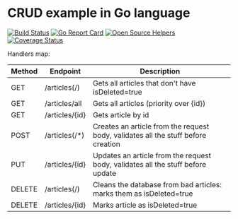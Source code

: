 # CRUD example in Go language

[![Build Status](https://travis-ci.com/al-tr/go-crud-example.svg?branch=master)](https://travis-ci.com/al-tr/go-crud-example) [![Go Report Card](https://goreportcard.com/badge/github.com/al-tr/go-crud-example)](https://goreportcard.com/report/github.com/al-tr/go-crud-example) [![Open Source Helpers](https://www.codetriage.com/al-tr/go-crud-example/badges/users.svg)](https://www.codetriage.com/al-tr/go-crud-example) [![Coverage Status](https://coveralls.io/repos/github/al-tr/go-crud-example/badge.svg?branch=master)](https://coveralls.io/github/al-tr/go-crud-example?branch=master)

Handlers map:

| Method | Endpoint | Description |
| --- | --- | --- |
| GET | /articles(/) | Gets all articles that don't have isDeleted=true |
| GET | /articles/all | Gets all articles (priority over {id}) |
| GET | /articles/{id} | Gets article by id |
| POST | /articles(/*) | Creates an article from the request body, validates all the stuff before creation | 
| PUT | /articles/{id} | Updates an article from the request body, validates all the stuff before update | 
| DELETE | /articles(/) | Cleans the database from bad articles: marks them as isDeleted=true |
| DELETE | /articles/{id} | Marks article as isDeleted=true |
